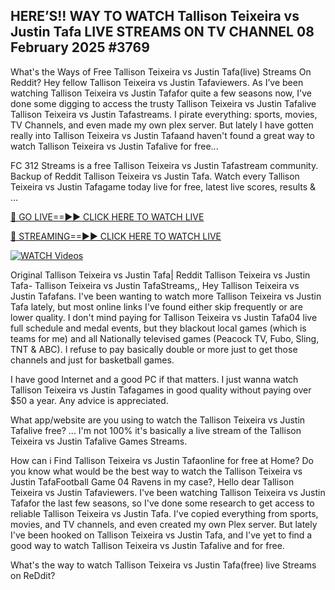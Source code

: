 ## HERE’S!! WAY TO WATCH Tallison Teixeira vs Justin Tafa LIVE STREAMS ON TV CHANNEL 08 February 2025 #3769

What's the Ways of Free Tallison Teixeira vs Justin Tafa(live) Streams On Reddit? Hey fellow Tallison Teixeira vs Justin Tafaviewers. As I’ve been watching Tallison Teixeira vs Justin Tafafor quite a few seasons now, I've done some digging to access the trusty Tallison Teixeira vs Justin Tafalive Tallison Teixeira vs Justin Tafastreams. I pirate everything: sports, movies, TV Channels, and even made my own plex server. But lately I have gotten really into Tallison Teixeira vs Justin Tafaand haven't found a great way to watch Tallison Teixeira vs Justin Tafalive for free...

FC 312 Streams is a free Tallison Teixeira vs Justin Tafastream community. Backup of Reddit Tallison Teixeira vs Justin Tafa. Watch every Tallison Teixeira vs Justin Tafagame today live for free, latest live scores, results & ...

[🔴 GO LIVE==►► CLICK HERE TO WATCH LIVE](https://streamespn.org/ufc-312-du-plessis-vs-strickland-2-live/?md)

[🔴 STREAMING==►► CLICK HERE TO WATCH LIVE](https://streamespn.org/ufc-312-du-plessis-vs-strickland-2-live/?md)

[![WATCH Videos](https://i.imgur.com/dJHk4Zq.gif)](https://streamespn.org/ufc-312-du-plessis-vs-strickland-2-live/?md)

Original Tallison Teixeira vs Justin Tafa| Reddit Tallison Teixeira vs Justin Tafa- Tallison Teixeira vs Justin TafaStreams,, Hey Tallison Teixeira vs Justin Tafafans. I've been wanting to watch more Tallison Teixeira vs Justin Tafa lately, but most online links I've found either skip frequently or are lower quality. I don't mind paying for Tallison Teixeira vs Justin Tafa04 live full schedule and medal events, but they blackout local games (which is teams for me) and all Nationally televised games (Peacock TV, Fubo, Sling, TNT & ABC). I refuse to pay basically double or more just to get those channels and just for basketball games.

I have good Internet and a good PC if that matters. I just wanna watch Tallison Teixeira vs Justin Tafagames in good quality without paying over $50 a year. Any advice is appreciated.

What app/website are you using to watch the Tallison Teixeira vs Justin Tafalive free? ... I'm not 100% it's basically a live stream of the Tallison Teixeira vs Justin Tafalive Games Streams.

How can i Find Tallison Teixeira vs Justin Tafaonline for free at Home? Do you know what would be the best way to watch the Tallison Teixeira vs Justin TafaFootball Game 04 Ravens in my case?, Hello dear Tallison Teixeira vs Justin Tafaviewers. I've been watching Tallison Teixeira vs Justin Tafafor the last few seasons, so I've done some research to get access to reliable Tallison Teixeira vs Justin Tafa. I've copied everything from sports, movies, and TV channels, and even created my own Plex server. But lately I've been hooked on Tallison Teixeira vs Justin Tafa, and I've yet to find a good way to watch Tallison Teixeira vs Justin Tafalive and for free.

What's the way to watch Tallison Teixeira vs Justin Tafa(free) live Streams on ReDdit?